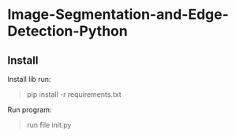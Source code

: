 # Image-Segmentation-and-Edge-Detection-Python
## Install
Install lib run:
> pip install -r requirements.txt

Run program:
> run file init.py